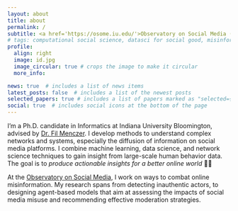 ```yaml
---
layout: about
title: about
permalink: /
subtitle: <a href='https://osome.iu.edu/'>Observatory on Social Media (OSoMe) at Indiana University</a>. Bloomington, USA.
# tags: computational social science, datasci for social good, misinformation
profile:
  align: right
  image: id.jpg
  image_circular: true # crops the image to make it circular
  more_info:

news: true  # includes a list of news items
latest_posts: false  # includes a list of the newest posts
selected_papers: true # includes a list of papers marked as "selected={true}"
social: true  # includes social icons at the bottom of the page
---
```


I’m a Ph.D. candidate in Informatics at Indiana University Bloomington, advised by [Dr. Fil Menczer](https://cnets.indiana.edu/fil/). I develop methods to understand complex networks and systems, especially the diffusion of information on social media platforms. I combine machine learning, data science, and network science techniques to gain insight from large-scale human behavior data. The goal is to *produce actionable insights for a better online world* 🌟✨

At the [Observatory on Social Media](href='https://osome.iu.edu/), I work on ways to combat online misinformation. My research spans from detecting inauthentic actors, to designing agent-based models that aim at assessing the impacts of social media misuse and recommending effective moderation strategies.